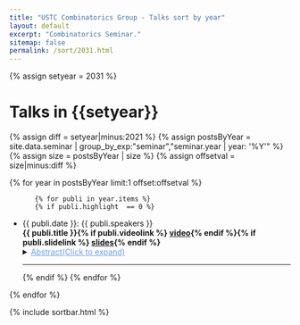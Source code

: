```yaml
---
title: "USTC Combinatorics Group - Talks sort by year"
layout: default
excerpt: "Combinatorics Seminar."
sitemap: false
permalink: /sort/2031.html
---
```



{% assign setyear = 2031 %}

# Talks in {{setyear}}
<div>
{% assign diff = setyear|minus:2021 %}
{% assign postsByYear =
    site.data.seminar | group_by_exp:"seminar","seminar.year | year: '%Y'" %}
{% assign size =  postsByYear | size  %}
{% assign offsetval = size|minus:diff %}

{% for year in postsByYear limit:1 offset:offsetval %}
<ul id="{{ year.name }}">

       {% for publi in year.items %}
       {% if publi.highlight  == 0 %}
<li>
<font>{{ publi.date }}: {{ publi.speakers }}</font><br />
<strong>{{ publi.title }}{% if publi.videolink %} <a href="{{ publi.videolink }}">video</a>{% endif %}{% if publi.slidelink %} <a href="{{ publi.slidelink }}">slides</a>{% endif %}</strong> <br />
  <details>
<summary><font color="#6d9eeb"><u>Abstract(Click to expand)</u></font></summary>
{{ publi.abstract }}
</details>
<hr />
</li>
      {% endif %}
      {% endfor %}
       

</ul>

{% endfor %}

</div>
{% include sortbar.html %}